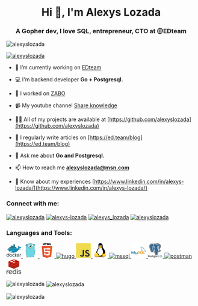 <h1 align="center">Hi 👋, I'm Alexys Lozada</h1>
<h3 align="center">A Gopher dev, I love SQL, entrepreneur, CTO at @EDteam</h3>

<p align="left"> <img src="https://komarev.com/ghpvc/?username=alexyslozada&label=Profile%20views&color=0e75b6&style=flat" alt="alexyslozada" /> </p>

<p align="left"> <a href="https://github.com/ryo-ma/github-profile-trophy"><img src="https://github-profile-trophy.vercel.app/?username=alexyslozada" alt="alexyslozada" /></a> </p>

- 🔭 I’m currently working on [EDteam](https://ed.team)

- 💻 I'm backend developer **Go + Postgresql.**

- 👯 I worked on [ZABO](https://zabo.com)

- 📹 My youtube channel [Share knowledge](https://youtube.com/alexyslozada)

- 👨‍💻 All of my projects are available at [https://github.com/alexyslozada](https://github.com/alexyslozada)

- 📝 I regularly write articles on [https://ed.team/blog](https://ed.team/blog)

- 💬 Ask me about **Go and Postgresql.**

- 📫 How to reach me **alexyslozada@msn.com**

- 📄 Know about my experiences [https://www.linkedin.com/in/alexys-lozada/](https://www.linkedin.com/in/alexys-lozada/)

<h3 align="left">Connect with me:</h3>
<p align="left">
<a href="https://twitter.com/alexyslozada" target="blank"><img align="center" src="https://cdn.cms-twdigitalassets.com/content/dam/about-twitter/en/brand-toolkit/brand-download-img-1.jpg.twimg.2560.jpg" alt="alexyslozada" height="30" width="40" /></a>
<a href="https://linkedin.com/in/alexys-lozada" target="blank"><img align="center" src="https://content.linkedin.com/content/dam/me/brand/en-us/brand-home/logos/In-Blue-Logo.png.original.png" alt="alexys-lozada" height="30" width="40" /></a>
<a href="https://instagram.com/alexys_lozada" target="blank"><img align="center" src="https://facebookbrand.com/wp-content/uploads/2021/03/Instagram_AppIcon_Aug2017.png" alt="alexys_lozada" height="30" width="40" /></a>
<a href="https://www.youtube.com/c/alexyslozada" target="blank"><img align="center" src="https://lh3.googleusercontent.com/z6Sl4j9zQ88oUKNy0G3PAMiVwy8DzQLh_ygyvBXv0zVNUZ_wQPN_n7EAR2By3dhoUpX7kTpaHjRPni1MHwKpaBJbpNqdEsHZsH4q" alt="alexyslozada" height="30" width="40" /></a>
</p>

<h3 align="left">Languages and Tools:</h3>
<p align="left"> <a href="https://www.docker.com/" target="_blank"> <img src="https://raw.githubusercontent.com/devicons/devicon/master/icons/docker/docker-original-wordmark.svg" alt="docker" width="40" height="40"/> </a> <a href="https://golang.org" target="_blank"> <img src="https://raw.githubusercontent.com/devicons/devicon/master/icons/go/go-original.svg" alt="go" width="40" height="40"/> </a> <a href="https://www.w3.org/html/" target="_blank"> <img src="https://raw.githubusercontent.com/devicons/devicon/master/icons/html5/html5-original-wordmark.svg" alt="html5" width="40" height="40"/> </a> <a href="https://gohugo.io/" target="_blank"> <img src="https://api.iconify.design/logos-hugo.svg" alt="hugo" width="40" height="40"/> </a> <a href="https://developer.mozilla.org/en-US/docs/Web/JavaScript" target="_blank"> <img src="https://raw.githubusercontent.com/devicons/devicon/master/icons/javascript/javascript-original.svg" alt="javascript" width="40" height="40"/> </a> <a href="https://www.linux.org/" target="_blank"> <img src="https://raw.githubusercontent.com/devicons/devicon/master/icons/linux/linux-original.svg" alt="linux" width="40" height="40"/> </a> <a href="https://www.microsoft.com/en-us/sql-server" target="_blank"> <img src="https://cdn.worldvectorlogo.com/logos/microsoft-sql-server.svg" alt="mssql" width="40" height="40"/> </a> <a href="https://www.mysql.com/" target="_blank"> <img src="https://raw.githubusercontent.com/devicons/devicon/master/icons/mysql/mysql-original-wordmark.svg" alt="mysql" width="40" height="40"/> </a> <a href="https://www.postgresql.org" target="_blank"> <img src="https://raw.githubusercontent.com/devicons/devicon/master/icons/postgresql/postgresql-original-wordmark.svg" alt="postgresql" width="40" height="40"/> </a> <a href="https://postman.com" target="_blank"> <img src="https://www.vectorlogo.zone/logos/getpostman/getpostman-icon.svg" alt="postman" width="40" height="40"/> </a> <a href="https://redis.io" target="_blank"> <img src="https://raw.githubusercontent.com/devicons/devicon/master/icons/redis/redis-original-wordmark.svg" alt="redis" width="40" height="40"/> </a> </p>

<p><img align="left" src="https://github-readme-stats.vercel.app/api/top-langs?username=alexyslozada&show_icons=true&locale=en&layout=compact" alt="alexyslozada" /></p>

<p>&nbsp;<img align="center" src="https://github-readme-stats.vercel.app/api?username=alexyslozada&show_icons=true&locale=en" alt="alexyslozada" /></p>

<p><img align="center" src="https://github-readme-streak-stats.herokuapp.com/?user=alexyslozada&" alt="alexyslozada" /></p>
